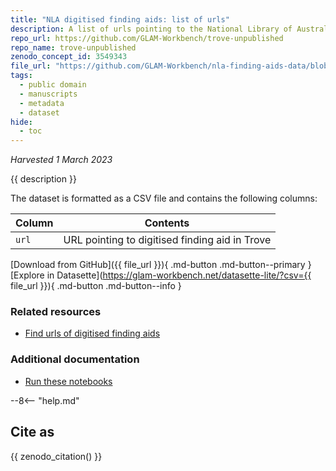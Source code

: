 ```yaml
---
title: "NLA digitised finding aids: list of urls"
description: A list of urls pointing to the National Library of Australia's digitised manuscript finding aids, harvested from Trove.
repo_url: https://github.com/GLAM-Workbench/trove-unpublished
repo_name: trove-unpublished
zenodo_concept_id: 3549343
file_url: "https://github.com/GLAM-Workbench/nla-finding-aids-data/blob/main/finding-aids.csv"
tags:
  - public domain
  - manuscripts
  - metadata
  - dataset
hide:
  - toc
---
```


*Harvested 1 March 2023*

{{ description }}

The dataset is formatted as a CSV file and contains the following columns:

| Column | Contents |
|--------|----------|
`url` | URL pointing to digitised finding aid in Trove


[Download from GitHub]({{ file_url }}){ .md-button .md-button--primary } [Explore in Datasette](https://glam-workbench.net/datasette-lite/?csv={{ file_url }}){ .md-button .md-button--info }

### Related resources

* [Find urls of digitised finding aids](find-finding-aids.md) 

### Additional documentation

* [Run these notebooks](../#run-these-notebooks)

--8<-- "help.md"

## Cite as

{{ zenodo_citation() }}